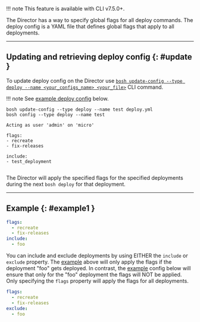!!! note
    This feature is available with CLI v7.5.0+.

The Director has a way to specify global flags for all deploy commands. The deploy config is a YAML file that defines global flags that apply to all deployments.

---
## Updating and retrieving deploy config {: #update }

To update deploy config on the Director use [`bosh update-config --type deploy --name <your_configs_name> <your_file>`](cli-v2.md#update-config) CLI command.

!!! note
    See [example deploy config](#example1) below.

```shell
bosh update-config --type deploy --name test deploy.yml
bosh config --type deploy --name test
```

```text
Acting as user 'admin' on 'micro'

flags:
- recreate
- fix-releases

include:
- test_deployment


```

The Director will apply the specified flags for the specified deployments during the next `bosh deploy` for that deployment.

---
## Example {: #example1 }

```yaml
flags:
  - recreate
  - fix-releases
include:
  - foo
```

You can include and exclude deployments by using EITHER the `include` or `exclude` property. The [example](#example1) above will only apply the flags if the deployment "foo" gets deployed. 
In contrast, the [example](#example2) config below will ensure that only for the "foo" deployment the flags will NOT be applied. Only specifying the `flags` property will apply the flags for all deployments.


```yaml
flags:
  - recreate
  - fix-releases
exclude:
  - foo
```
